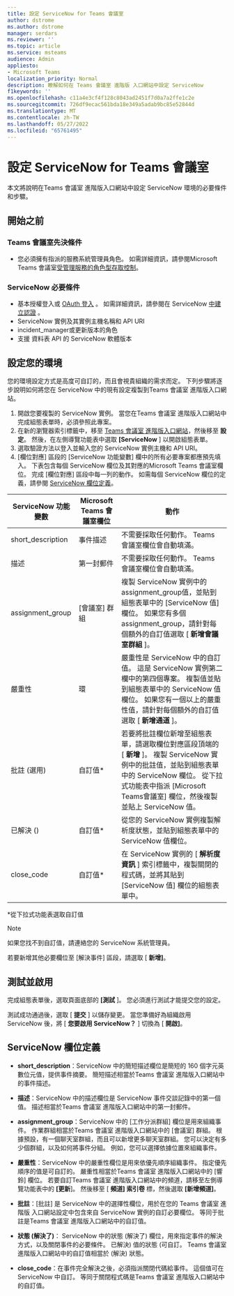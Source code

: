 ```yaml
---
title: 設定 ServiceNow for Teams 會議室
author: dstrome
ms.author: dstrome
manager: serdars
ms.reviewer: ''
ms.topic: article
ms.service: msteams
audience: Admin
appliesto:
- Microsoft Teams
localization_priority: Normal
description: 瞭解如何在 Teams 會議室 進階版 入口網站中設定 ServiceNow
f1keywords: ''
ms.openlocfilehash: c11a4e3cf4f128c8043ad2451f7d0a7a2ffe1c2e
ms.sourcegitcommit: 726df9ecac561bda18e349a5adab9bc85e52844d
ms.translationtype: MT
ms.contentlocale: zh-TW
ms.lasthandoff: 05/27/2022
ms.locfileid: "65761495"
---
```

# <a name="configure-servicenow-for-teams-rooms"></a>設定 ServiceNow for Teams 會議室

本文將說明在Teams 會議室 進階版入口網站中設定 ServiceNow 環境的必要條件和步驟。

## <a name="before-you-begin"></a>開始之前

### <a name="teams-rooms-prerequisites"></a>Teams 會議室先決條件

- 您必須擁有指派的服務系統管理員角色。 如需詳細資訊，請參閱Microsoft Teams 會議室[受管理服務的角色型存取控制](microsoft-teams-rooms-premium-rbac.md)。

### <a name="servicenow-prerequisites"></a>ServiceNow 必要條件

- 基本授權登入或 [OAuth 登入](https://docs.servicenow.com/bundle/rome-platform-administration/page/administer/security/concept/c_OAuthApplications.html) 。 如需詳細資訊，請參閱在 ServiceNow [中建立認證](https://developer.servicenow.com/dev.do#!/learn/learning-plans/rome/servicenow_application_developer/app_store_learnv2_rest_rome_creating_credentials) 。
- ServiceNow 實例及其實例主機名稱和 API URI
- incident_manager或更新版本的角色
- 支援 資料表 API 的 ServiceNow 軟體版本

## <a name="configure-your-environment"></a>設定您的環境

您的環境設定方式是高度可自訂的，而且會視貴組織的需求而定。 下列步驟將逐步說明如何將您在 ServiceNow 中的現有設定複製到Teams 會議室 進階版入口網站。

1. 開啟您要複製的 ServiceNow 實例。 當您在Teams 會議室 進階版入口網站中完成組態表單時，必須參照此專案。
2. 在新的瀏覽器索引標籤中，移至 [Teams 會議室 進階版入口網站](https://portal.rooms.microsoft.com/)，然後移至 **設定**。 然後，在左側導覽功能表中選取 **[ServiceNow** ] 以開啟組態表單。
3. 選取驗證方法以登入並輸入您的 ServiceNow 實例主機和 API URI。
4. [欄位對應] 區段的 [ServiceNow 功能變數] 欄中的所有必要專案都應預先填入。 下表包含每個 ServiceNow 欄位及其對應的Microsoft Teams 會議室欄位。 完成 [欄位對應] 區段中每一列的動作。 如需每個 ServiceNow 欄位的定義，請參閱 [ServiceNow 欄位定義](#servicenow-field-definitions)。

| ServiceNow 功能變數 | Microsoft Teams 會議室欄位 | 動作 |
| --- | --- | --- |
| short_description | 事件描述 | 不需要採取任何動作。 Teams 會議室欄位會自動填滿。 |
| 描述 | 第一封郵件 | 不需要採取任何動作。 Teams 會議室欄位會自動填滿。 |
| assignment_group | [會議室] 群組 | 複製 ServiceNow 實例中的assignment_group值，並貼到組態表單中的 [ServiceNow 值] 欄位。 如果您有多個assignment_group，請針對每個額外的自訂值選取 [ **新增會議室群組** ]。 |
| 嚴重性 | 環 | 嚴重性是 ServiceNow 中的自訂值。 這是 ServiceNow 實例第二欄中的第四個專案。 複製值並貼到組態表單中的 ServiceNow 值欄位。 如果您有一個以上的嚴重性值，請針對每個額外的自訂值選取 [ **新增通道** ]。 |
| 批註 (選用)  | 自訂值* | 若要將批註欄位新增至組態表單，請選取欄位對應區段頂端的 [ **新增** ]。 複製 ServiceNow 實例中的批註值，並貼到組態表單中的 ServiceNow 欄位。 從下拉式功能表中指派 [Microsoft Teams會議室] 欄位，然後複製並貼上 ServiceNow 值。 |
| 已解決 ()  | 自訂值* | 從您的 ServiceNow 實例複製解析度狀態，並貼到組態表單中的 ServiceNow 值欄位。 |
| close_code | 自訂值* | 在 ServiceNow 實例的 [ **解析度資訊** ] 索引標籤中，複製關閉的程式碼，並將其貼到 [ServiceNow 值] 欄位的組態表單中。 |

*從下拉式功能表選取自訂值

>[!NOTE]
>如果您找不到自訂值，請連絡您的 ServiceNow 系統管理員。

若要新增其他必要欄位至 [解決事件] 區段，請選取 [ **新增]**。

## <a name="test-and-enable"></a>測試並啟用

完成組態表單後，選取頁面底部的 **[測試** ]。 您必須進行測試才能提交您的設定。

測試成功通過後，選取 [ **提交** ] 以儲存變更。 當您準備好為組織啟用 ServiceNow 後，將 [ **您要啟用 ServiceNow？** ] 切換為 [ **開啟]**。

## <a name="servicenow-field-definitions"></a>ServiceNow 欄位定義

- **short_description**：ServiceNow 中的簡短描述欄位是簡短的 160 個字元英數位元值，提供事件摘要。 簡短描述相當於Teams 會議室 進階版入口網站中的事件描述。

- **描述**：ServiceNow 中的描述欄位是 ServiceNow 事件交談記錄中的第一個值。 描述相當於Teams 會議室 進階版入口網站中的第一封郵件。

- **assignment_group**：ServiceNow 中的 [工作分派群組] 欄位是用來組織事件。 作業群組相當於Teams 會議室 進階版入口網站中的 [會議室] 群組。 根據預設，有一個聊天室群組，而且可以新增更多聊天室群組。 您可以決定有多少個群組，以及如何將事件分組。 例如，您可以選擇依據位置來組織事件。

- **嚴重性**：ServiceNow 中的嚴重性欄位是用來依優先順序組織事件。 指定優先順序的值是可自訂的。 嚴重性相當於Teams 會議室 進階版入口網站中的 [響鈴] 欄位。 若要自訂Teams 會議室 進階版入口網站中的頻道，請移至左側導覽功能表中的 **[更新**]。 然後移至 [ **頻道] 索引卷** 標，然後選取 **[新增頻道]**。

- **批註**：[批註] 是 ServiceNow 中的選擇性欄位，用於在您的 Teams 會議室 進階版 入口網站設定中包含來自 ServiceNow 實例的自訂必要欄位。 等同于批註是Teams 會議室 進階版入口網站中的自訂值。

- **狀態 (解決了)**： ServiceNow 中的狀態 (解決了) 欄位，用來指定事件的解決方式，以及關閉事件的必要條件。 已解決) 值的狀態 (可自訂。 Teams 會議室 進階版入口網站中的自訂值相當於 (解決) 狀態。

- **close_code**：在事件完全解決之後，必須指派關閉代碼給事件。 這個值可在 ServiceNow 中自訂。 等同于關閉程式碼是Teams 會議室 進階版入口網站中的自訂值。
